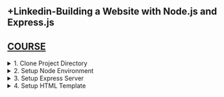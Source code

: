 ## +Linkedin-Building a Website with Node.js and Express.js

## [COURSE](https://www.linkedin.com/learning/building-a-website-with-node-js-and-express-js-3/dynamic-websites-with-node-and-express?resume=false)

<details>
<summary>1. Clone Project Directory </summary>

# Clone Project Directory

## [https://github.com/danielkhan/building-website-nodejs-express/tree/master](https://github.com/danielkhan/building-website-nodejs-express/tree/master)

```x
git clone --bare https://github.com/danielkhan/building-website-nodejs-express.git
cd building-website-nodejs-express.git
git config --bool core.bare false
git reset --hard
git branch
```

# #END</details>

<details>
<summary>2. Setup Node Environment </summary>

# Setup Node Environment

## Initialize npm

```x
npm init -y
```

## Install Express

```x
npm install --save express 
```

### src-AI-Software/my_projects/01_building_a_website/package.json:

```x
{
  "name": "01_building_a_website",
  "version": "1.0.0",
  "main": "index.js",
  "scripts": {
    "test": "echo \"Error: no test specified\" && exit 1"
  },
  "author": "",
  "license": "ISC",
  "description": "",
  "dependencies": {
    "express": "^4.19.2"
  }
}

```

<img width="1397" alt="image" src="https://github.com/user-attachments/assets/4f5aa3ee-a374-41a1-b6aa-0acf3c868ba1">

# #END</details>

<details>
<summary>3. Setup Express Server </summary>

# Setup Express Server

### src-AI-Software/my_projects/01_building_a_website/server.js:

```js
const express = require("express");

const app = express();

const PORT = 3000;

app.get("/", (req, res) => {
  res.send("Hello Express :)");
});

app.listen(PORT, () => {
  console.log(`Server running on port ${PORT}`);
  console.log("Ctrl + C to stop");
});

```

### src-AI-Software/my_projects/01_building_a_website/package.json:

```x
{
  "name": "01_building_a_website",
  "version": "1.0.0",
  "main": "server.js",
  "scripts": {
    "test": "echo \"Error: no test specified\" && exit 1",
    "start": "node server.js"
  },
  "author": "",
  "license": "ISC",
  "description": "",
  "dependencies": {
    "express": "^4.19.2"
  }
}
```

## Run Server

```x
npm run start
```

```x
➜  01_building_a_website git:(main) ✗ npm run start

> 01_building_a_website@1.0.0 start
> node server.js

Server running on port 3000
Ctrl + C to stop
```

![image](https://github.com/user-attachments/assets/61bc6bf1-d244-466e-ab70-4d7b63bace60)

<img width="1397" alt="image" src="https://github.com/user-attachments/assets/73d72bb0-fb1b-4033-86a5-e495d60c32ad">
<img width="1397" alt="image" src="https://github.com/user-attachments/assets/64792e2c-997d-4075-9974-2db4d7f73616">

# #END</details>

<details>
<summary>4. Setup HTML Template </summary>

# Setup HTML Template

```js

```

```js

```

```js

```

```js

```

```js

```

```js

```

```js

```

```js

```

```js

```


# #END<details>
